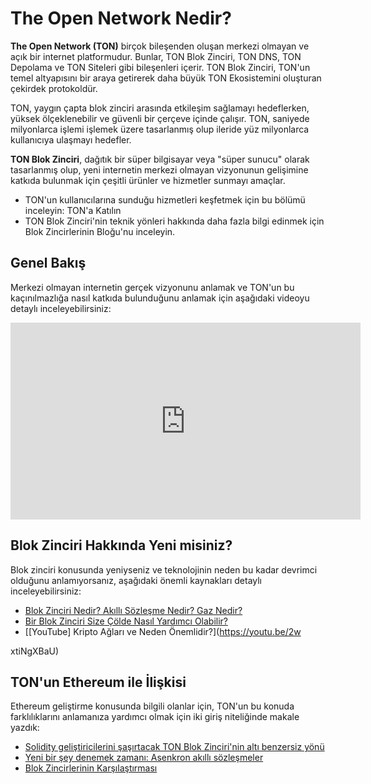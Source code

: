 # The Open Network Nedir?

__The Open Network (TON)__ birçok bileşenden oluşan merkezi olmayan ve açık bir internet platformudur. Bunlar, TON Blok Zinciri, TON DNS, TON Depolama ve TON Siteleri gibi bileşenleri içerir. TON Blok Zinciri, TON'un temel altyapısını bir araya getirerek daha büyük TON Ekosistemini oluşturan çekirdek protokoldür.

TON, yaygın çapta blok zinciri arasında etkileşim sağlamayı hedeflerken, yüksek ölçeklenebilir ve güvenli bir çerçeve içinde çalışır. TON, saniyede milyonlarca işlemi işlemek üzere tasarlanmış olup ileride yüz milyonlarca kullanıcıya ulaşmayı hedefler.

__TON Blok Zinciri__, dağıtık bir süper bilgisayar veya "süper sunucu" olarak tasarlanmış olup, yeni internetin merkezi olmayan vizyonunun gelişimine katkıda bulunmak için çeşitli ürünler ve hizmetler sunmayı amaçlar.

* TON'un kullanıcılarına sunduğu hizmetleri keşfetmek için bu bölümü inceleyin: TON'a Katılın
* TON Blok Zinciri'nin teknik yönleri hakkında daha fazla bilgi edinmek için Blok Zincirlerinin Bloğu'nu inceleyin.


## Genel Bakış

Merkezi olmayan internetin gerçek vizyonunu anlamak ve TON'un bu kaçınılmazlığa nasıl katkıda bulunduğunu anlamak için aşağıdaki videoyu detaylı inceleyebilirsiniz:

<iframe width="560" height="315" src="https://www.youtube.com/embed/XgzHmV_nnpY?controls=0" title="YouTube video player" frameborder="0" allow="accelerometer; autoplay; clipboard-write; encrypted-media; gyroscope; picture-in-picture; web-share" allowfullscreen></iframe>

## Blok Zinciri Hakkında Yeni misiniz?

Blok zinciri konusunda yeniyseniz ve teknolojinin neden bu kadar devrimci olduğunu anlamıyorsanız, aşağıdaki önemli kaynakları detaylı inceleyebilirsiniz:

* [Blok Zinciri Nedir? Akıllı Sözleşme Nedir? Gaz Nedir?](https://blog.ton.org/what_is_blockchain)
* [Bir Blok Zinciri Size Çölde Nasıl Yardımcı Olabilir?](https://talkol.medium.com/why-decentralized-consensus-blockchain-is-good-for-business-5ff263468210)
* [\[YouTube\] Kripto Ağları ve Neden Önemlidir?](https://youtu.be/2w

xtiNgXBaU)

## TON'un Ethereum ile İlişkisi

Ethereum geliştirme konusunda bilgili olanlar için, TON'un bu konuda farklılıklarını anlamanıza yardımcı olmak için iki giriş niteliğinde makale yazdık:

* [Solidity geliştiricilerini şaşırtacak TON Blok Zinciri'nin altı benzersiz yönü](https://blog.ton.org/six-unique-aspects-of-ton-blockchain-that-will-surprise-solidity-developers)
* [Yeni bir şey denemek zamanı: Asenkron akıllı sözleşmeler](https://telegra.ph/Its-time-to-try-something-new-Asynchronous-smart-contracts-03-25)
* [Blok Zincirlerinin Karşılaştırması](https://ton.org/comparison_of_blockchains.pdf)